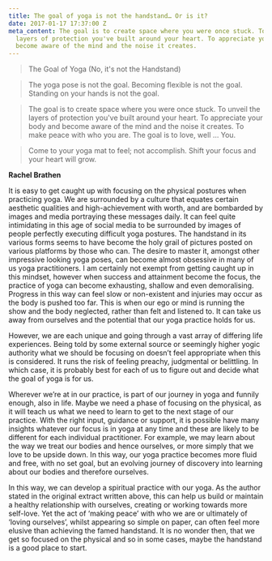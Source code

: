 ```yaml
---
title: The goal of yoga is not the handstand… Or is it?
date: 2017-01-17 17:37:00 Z
meta_content: The goal is to create space where you were once stuck. To unveil the
  layers of protection you've built around your heart. To appreciate your body and
  become aware of the mind and the noise it creates.
---
```


> The Goal of Yoga (No, it's not the Handstand)
 
> The yoga pose is not the goal. Becoming flexible is not the goal. Standing on your hands is not the goal.  

> The goal is to create space where you were once stuck. To unveil the layers of protection you've built around your heart. To appreciate your body and become aware of the mind and the noise it creates. To make peace with who you are. The goal is to love, well ... You.  

> Come to your yoga mat to feel; not accomplish. Shift your focus and your heart will grow.

**Rachel Brathen**

It is easy to get caught up with focusing on the physical postures when practicing yoga.  We are surrounded by a culture that equates certain aesthetic qualities and high-achievement with worth, and are bombarded by images and media portraying these messages daily.  It can feel quite intimidating in this age of social media to be surrounded by images of people perfectly executing difficult yoga postures.  The handstand in its various forms seems to have become the holy grail of pictures posted on various platforms by those who can.  The desire to master it, amongst other impressive looking yoga poses, can become almost obsessive in many of us yoga practitioners.  I am certainly not exempt from getting caught up in this mindset, however when success and attainment become the focus, the practice of yoga can become exhausting, shallow and even demoralising.  Progress in this way can feel slow or non-existent and injuries may occur as the body is pushed too far.  This is when our ego or mind is running the show and the body neglected, rather than felt and listened to.  It can take us away from ourselves and the potential that our yoga practice holds for us.

However, we are each unique and going through a vast array of differing life experiences.  Being told by some external source or seemingly higher yogic authority what we should be focusing on doesn’t feel appropriate when this is considered.  It runs the risk of feeling preachy, judgmental or belittling.  In which case, it is probably best for each of us to figure out and decide what the goal of yoga is for us.

Wherever we’re at in our practice, is part of our journey in yoga and funnily enough, also in life.  Maybe we need a phase of focusing on the physical, as it will teach us what we need to learn to get to the next stage of our practice.  With the right input, guidance or support, it is possible have many insights whatever our focus is in yoga at any time and these are likely to be different for each individual practitioner.  For example, we may learn about the way we treat our bodies and hence ourselves, or more simply that we love to be upside down.  In this way, our yoga practice becomes more fluid and free, with no set goal, but an evolving journey of discovery into learning about our bodies and therefore ourselves.

In this way, we can develop a spiritual practice with our yoga.  As the author stated in the original extract written above, this can help us build or maintain a healthy relationship with ourselves, creating or working towards more self-love.  Yet the act of ‘making peace’ with who we are or ultimately of ‘loving ourselves’, whilst appearing so simple on paper, can often feel more elusive than achieving the famed handstand.  It is no wonder then, that we get so focused on the physical and so in some cases, maybe the handstand is a good place to start.